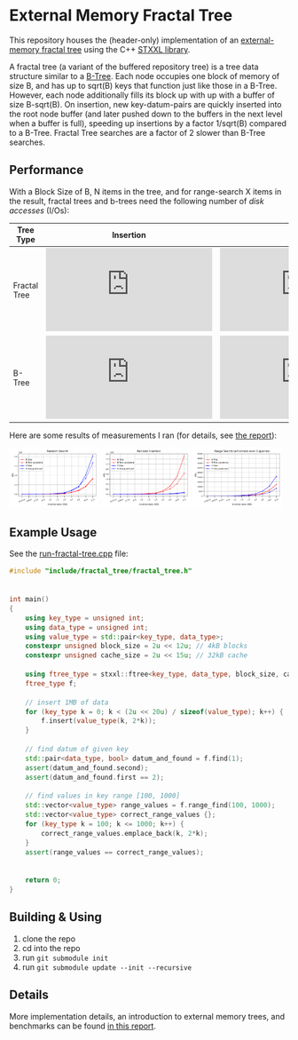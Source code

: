 # External Memory Fractal Tree

This repository houses the (header-only) implementation of an [external-memory fractal tree](https://en.wikipedia.org/wiki/Fractal_tree_index)
using the C++ [STXXL library](https://stxxl.org/tags/master).

A fractal tree (a variant of the buffered repository tree) is a tree data structure similar to a [B-Tree](https://en.wikipedia.org/wiki/B-tree). Each node occupies one block of memory of size B, and has up to sqrt(B) keys
that function just like those in a B-Tree. However, each node additionally fills its block up with up with a buffer of size
B-sqrt(B). On insertion, new key-datum-pairs are quickly inserted into the root node buffer (and later pushed down to the buffers in the 
next level when a buffer is full), speeding up insertions by a factor 1/sqrt(B)
compared to a B-Tree. Fractal Tree searches are a factor of 2 slower than B-Tree searches.

## Performance
With a Block Size of B, N items in the tree, and for range-search X items in the result, fractal trees
and b-trees need the following number of _disk accesses_ (I/Os):

| Tree Type  | Insertion  | Search  | Range-Search  |
|---|---|---|---|
| Fractal Tree  | ![\frac{1}{\sqrt{B}}\log_B (\frac{N}{B})](https://latex.codecogs.com/gif.latex?%5Cfrac%7B1%7D%7B%5Csqrt%7BB%7D%7D%5Clog_B%20%28%5Cfrac%7BN%7D%7BB%7D%29)  | ![2\log_B (\frac{N}{B})](https://latex.codecogs.com/gif.latex?2%5Clog_B%20%28%5Cfrac%7BN%7D%7BB%7D%29)  | ![2\log_B(\frac{N}{B}) + \frac{X}{B}](https://latex.codecogs.com/gif.latex?2%5Clog_B%28%5Cfrac%7BN%7D%7BB%7D%29%20&plus;%20%5Cfrac%7BX%7D%7BB%7D)  |
| B-Tree  | ![\log_B(\frac{N}{B})](https://latex.codecogs.com/gif.latex?%5Clog_B%28%5Cfrac%7BN%7D%7BB%7D%29)  | ![\log_B(\frac{N}{B})](https://latex.codecogs.com/gif.latex?%5Clog_B%28%5Cfrac%7BN%7D%7BB%7D%29)  | ![\log_B(\frac{N}{B}) + \frac{X}{B}](https://latex.codecogs.com/gif.latex?%5Clog_B%28%5Cfrac%7BN%7D%7BB%7D%29%20&plus;%20%5Cfrac%7BX%7D%7BB%7D)  |

Here are some results of measurements I ran (for details, see [the report](external_memory_fractal_tree_REPORT.pdf)):

<p float="left">
  <img src="/benchmarks/Random_Search.png" width="32%" />
  <img src="/benchmarks/Random_Insertion.png" width="32%" /> 
  <img src="/benchmarks/Range Search (amortized over 5 queries).png" width="32%" />
</p>

## Example Usage
See the [run-fractal-tree.cpp](run-fractal-tree.cpp) file:
```cpp
#include "include/fractal_tree/fractal_tree.h"


int main()
{
    using key_type = unsigned int;
    using data_type = unsigned int;
    using value_type = std::pair<key_type, data_type>;
    constexpr unsigned block_size = 2u << 12u; // 4kB blocks
    constexpr unsigned cache_size = 2u << 15u; // 32kB cache

    using ftree_type = stxxl::ftree<key_type, data_type, block_size, cache_size>;
    ftree_type f;

    // insert 1MB of data
    for (key_type k = 0; k < (2u << 20u) / sizeof(value_type); k++) {
        f.insert(value_type(k, 2*k));
    }

    // find datum of given key
    std::pair<data_type, bool> datum_and_found = f.find(1);
    assert(datum_and_found.second);
    assert(datum_and_found.first == 2);

    // find values in key range [100, 1000]
    std::vector<value_type> range_values = f.range_find(100, 1000);
    std::vector<value_type> correct_range_values {};
    for (key_type k = 100; k <= 1000; k++) {
        correct_range_values.emplace_back(k, 2*k);
    }
    assert(range_values == correct_range_values);


    return 0;
}

```
## Building & Using
1. clone the repo
2. cd into the repo
3. run `git submodule init`
4. run `git submodule update --init --recursive`

## Details
More implementation details, an introduction to external memory trees, and benchmarks can be found [in this report](external_memory_fractal_tree_REPORT.pdf).
